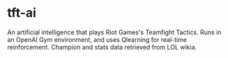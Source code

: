 # tft-ai

An artificial intelligence that plays Riot Games's Teamfight Tactics. Runs in an OpenAI Gym environment, and uses Qlearning for real-time reinforcement.
Champion and stats data retrieved from LOL wikia.

